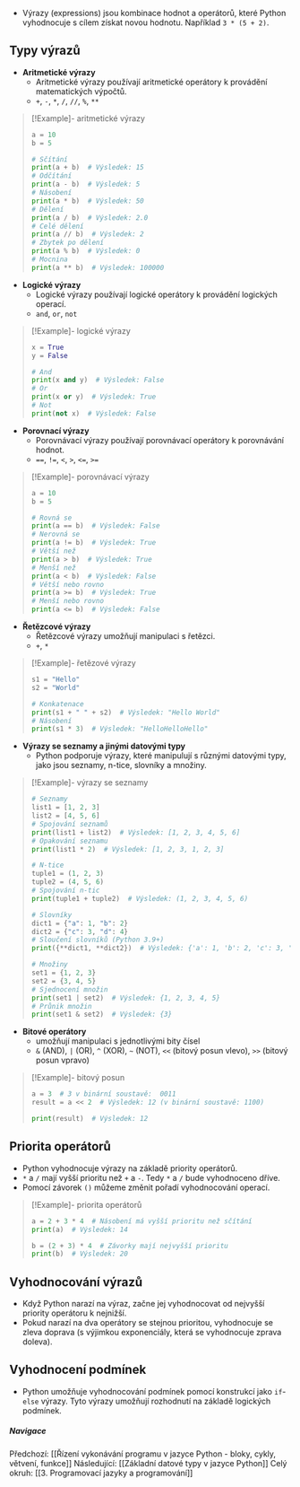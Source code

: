 - Výrazy (expressions) jsou kombinace hodnot a operátorů, které Python vyhodnocuje s cílem získat novou hodnotu. Například `3 * (5 + 2)`.

## Typy výrazů

- **Aritmetické výrazy**
	- Aritmetické výrazy používají aritmetické operátory k provádění matematických výpočtů.
	- `+`, `-`, `*`, `/`, `//`, `%`, `**`

>[!Example]- aritmetické výrazy
>```python
>a = 10
>b = 5
>
># Sčítání
>print(a + b)  # Výsledek: 15
># Odčítání
>print(a - b)  # Výsledek: 5
># Násobení
>print(a * b)  # Výsledek: 50
># Dělení
>print(a / b)  # Výsledek: 2.0
># Celé dělení
>print(a // b)  # Výsledek: 2
># Zbytek po dělení
>print(a % b)  # Výsledek: 0
># Mocnina
>print(a ** b)  # Výsledek: 100000
>```

- **Logické výrazy**
	- Logické výrazy používají logické operátory k provádění logických operací.
	- `and`, `or`, `not`

>[!Example]- logické výrazy
>```python
>x = True
>y = False
>
># And
>print(x and y)  # Výsledek: False
># Or
>print(x or y)  # Výsledek: True
># Not
>print(not x)  # Výsledek: False
>```

- **Porovnací výrazy**
	- Porovnávací výrazy používají porovnávací operátory k porovnávání hodnot.
	- `==`, `!=`, `<`, `>`, `<=`, `>=`

>[!Example]- porovnávací výrazy
>```python
>a = 10
>b = 5
>
># Rovná se
>print(a == b)  # Výsledek: False
># Nerovná se
>print(a != b)  # Výsledek: True
># Větší než
>print(a > b)  # Výsledek: True
># Menší než
>print(a < b)  # Výsledek: False
># Větší nebo rovno
>print(a >= b)  # Výsledek: True
># Menší nebo rovno
>print(a <= b)  # Výsledek: False
>```

- **Řetězcové výrazy**
	- Řetězcové výrazy umožňují manipulaci s řetězci.
	- `+`, `*`

>[!Example]- řetězové výrazy
>```python
>s1 = "Hello"
>s2 = "World"
>
># Konkatenace
>print(s1 + " " + s2)  # Výsledek: "Hello World"
># Násobení
>print(s1 * 3)  # Výsledek: "HelloHelloHello"
>```

- **Výrazy se seznamy a jinými datovými typy**
	- Python podporuje výrazy, které manipulují s různými datovými typy, jako jsou seznamy, n-tice, slovníky a množiny.

>[!Example]- výrazy se seznamy
>```python
># Seznamy
>list1 = [1, 2, 3]
>list2 = [4, 5, 6]
># Spojování seznamů
>print(list1 + list2)  # Výsledek: [1, 2, 3, 4, 5, 6]
># Opakování seznamu
>print(list1 * 2)  # Výsledek: [1, 2, 3, 1, 2, 3]
>
># N-tice
>tuple1 = (1, 2, 3)
>tuple2 = (4, 5, 6)
># Spojování n-tic
>print(tuple1 + tuple2)  # Výsledek: (1, 2, 3, 4, 5, 6)
>
># Slovníky
>dict1 = {"a": 1, "b": 2}
>dict2 = {"c": 3, "d": 4}
># Sloučení slovníků (Python 3.9+)
>print({**dict1, **dict2})  # Výsledek: {'a': 1, 'b': 2, 'c': 3, 'd': 4}
>
># Množiny
>set1 = {1, 2, 3}
>set2 = {3, 4, 5}
># Sjednocení množin
>print(set1 | set2)  # Výsledek: {1, 2, 3, 4, 5}
># Průnik množin
>print(set1 & set2)  # Výsledek: {3}
>```

- **Bitové operátory**
	- umožňují manipulaci s jednotlivými bity čísel
	- `&` (AND), `|` (OR), `^` (XOR), `~` (NOT), `<<` (bitový posun vlevo), `>>` (bitový posun vpravo)

>[!Example]- bitový posun
>```python
>a = 3  # 3 v binární soustavě:  0011
>result = a << 2  # Výsledek: 12 (v binární soustavě: 1100)
>
>print(result)  # Výsledek: 12
>```

## Priorita operátorů
- Python vyhodnocuje výrazy na základě priority operátorů.
- `*` a `/` mají vyšší prioritu než `+` a `-`. Tedy `*` a `/` bude vyhodnoceno dříve.
- Pomocí závorek `()` můžeme změnit pořadí vyhodnocování operací.

>[!Example]- priorita operátorů
>```python
>a = 2 + 3 * 4  # Násobení má vyšší prioritu než sčítání
>print(a)  # Výsledek: 14
>
>b = (2 + 3) * 4  # Závorky mají nejvyšší prioritu
>print(b)  # Výsledek: 20
>```

## Vyhodnocování výrazů
- Když Python narazí na výraz, začne jej vyhodnocovat od nejvyšší priority operátoru k nejnižší.
- Pokud narazí na dva operátory se stejnou prioritou, vyhodnocuje se zleva doprava (s výjimkou exponenciály, která se vyhodnocuje zprava doleva).

## Vyhodnocení podmínek
- Python umožňuje vyhodnocování podmínek pomocí konstrukcí jako `if`-`else` výrazy. Tyto výrazy umožňují rozhodnutí na základě logických podmínek.


##### Navigace
Předchozí:  [[Řízení vykonávání programu v jazyce Python - bloky, cykly, větvení, funkce]]
Následující: [[Základní datové typy v jazyce Python]]
Celý okruh: [[3. Programovací jazyky a programování]]